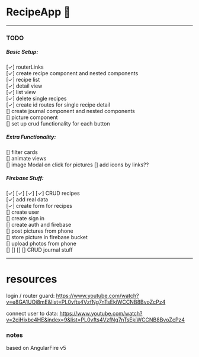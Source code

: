 # RecipeApp 🧀
---
### TODO
##### Basic Setup:
[✓] routerLinks  
[✓] create recipe component and nested components  
[✓] recipe list  
[✓] detail view  
[✓] list view  
[✓] delete single recipes  
[✓] create id routes for single recipe detail  
[]  create journal component and nested components  
[]  picture component  
[]  set up crud functionality for each button  

##### Extra Functionality:
[] filter cards  
[] animate views  
[] image Modal on click for pictures
[] add icons by links??

##### Firebase Stuff:
[✓] [✓] [✓] [✓] CRUD recipes  
[✓] add real data  
[✓] create form for recipes  
[] create user  
[] create sign in  
[] create auth and firebase  
[] post pictures from phone  
[] store picture in firebase bucket  
[] upload photos from phone  
[] [] [] [] CRUD journal stuff  

---

# resources
login / router guard:
https://www.youtube.com/watch?v=e8GA1UOj8mE&list=PL0vfts4VzfNg7nTsEkiWCCNB8BvoZcPz4

connect user to data:
https://www.youtube.com/watch?v=2ciHixbc4HE&index=9&list=PL0vfts4VzfNg7nTsEkiWCCNB8BvoZcPz4

### notes
based on AngularFire v5